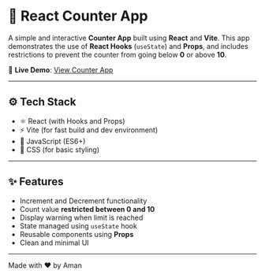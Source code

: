 # 🔢 React Counter App

A simple and interactive **Counter App** built using **React** and **Vite**. This app demonstrates the use of **React Hooks** (`useState`) and **Props**, and includes restrictions to prevent the counter from going below **0** or above **10**.

🔗 **Live Demo**: [View Counter App](https://counter-app-seven-hazel.vercel.app/)  

---

## ⚙️ Tech Stack

- ⚛️ React (with Hooks and Props)
- ⚡ Vite (for fast build and dev environment)
- 🧠 JavaScript (ES6+)
- 💅 CSS (for basic styling)

---

## ✨ Features

- Increment and Decrement functionality
- Count value **restricted between 0 and 10**
- Display warning when limit is reached
- State managed using `useState` hook
- Reusable components using **Props**
- Clean and minimal UI

---

Made with ❤️ by Aman

